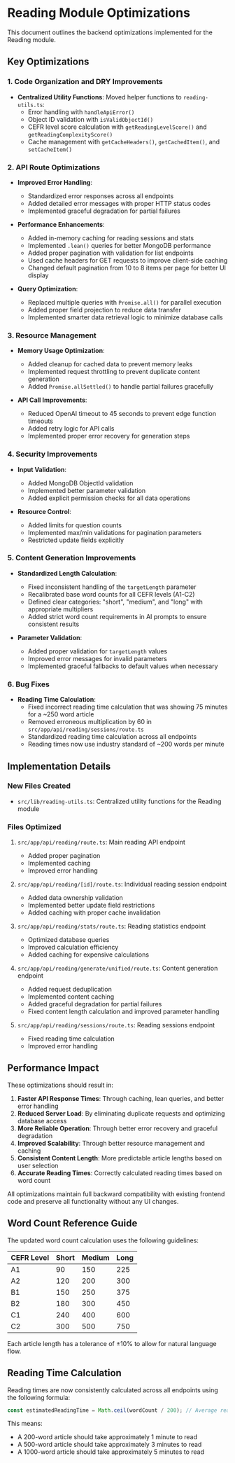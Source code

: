 # Reading Module Optimizations

This document outlines the backend optimizations implemented for the Reading module.

## Key Optimizations

### 1. Code Organization and DRY Improvements

- **Centralized Utility Functions**: Moved helper functions to `reading-utils.ts`:
  - Error handling with `handleApiError()`
  - Object ID validation with `isValidObjectId()`
  - CEFR level score calculation with `getReadingLevelScore()` and `getReadingComplexityScore()`
  - Cache management with `getCacheHeaders()`, `getCachedItem()`, and `setCacheItem()`

### 2. API Route Optimizations

- **Improved Error Handling**:

  - Standardized error responses across all endpoints
  - Added detailed error messages with proper HTTP status codes
  - Implemented graceful degradation for partial failures

- **Performance Enhancements**:

  - Added in-memory caching for reading sessions and stats
  - Implemented `.lean()` queries for better MongoDB performance
  - Added proper pagination with validation for list endpoints
  - Used cache headers for GET requests to improve client-side caching
  - Changed default pagination from 10 to 8 items per page for better UI display

- **Query Optimization**:
  - Replaced multiple queries with `Promise.all()` for parallel execution
  - Added proper field projection to reduce data transfer
  - Implemented smarter data retrieval logic to minimize database calls

### 3. Resource Management

- **Memory Usage Optimization**:

  - Added cleanup for cached data to prevent memory leaks
  - Implemented request throttling to prevent duplicate content generation
  - Added `Promise.allSettled()` to handle partial failures gracefully

- **API Call Improvements**:
  - Reduced OpenAI timeout to 45 seconds to prevent edge function timeouts
  - Added retry logic for API calls
  - Implemented proper error recovery for generation steps

### 4. Security Improvements

- **Input Validation**:

  - Added MongoDB ObjectId validation
  - Implemented better parameter validation
  - Added explicit permission checks for all data operations

- **Resource Control**:
  - Added limits for question counts
  - Implemented max/min validations for pagination parameters
  - Restricted update fields explicitly

### 5. Content Generation Improvements

- **Standardized Length Calculation**:

  - Fixed inconsistent handling of the `targetLength` parameter
  - Recalibrated base word counts for all CEFR levels (A1-C2)
  - Defined clear categories: "short", "medium", and "long" with appropriate multipliers
  - Added strict word count requirements in AI prompts to ensure consistent results

- **Parameter Validation**:
  - Added proper validation for `targetLength` values
  - Improved error messages for invalid parameters
  - Implemented graceful fallbacks to default values when necessary

### 6. Bug Fixes

- **Reading Time Calculation**:
  - Fixed incorrect reading time calculation that was showing 75 minutes for a ~250 word article
  - Removed erroneous multiplication by 60 in `src/app/api/reading/sessions/route.ts`
  - Standardized reading time calculation across all endpoints
  - Reading times now use industry standard of ~200 words per minute

## Implementation Details

### New Files Created

- `src/lib/reading-utils.ts`: Centralized utility functions for the Reading module

### Files Optimized

1. `src/app/api/reading/route.ts`: Main reading API endpoint

   - Added proper pagination
   - Implemented caching
   - Improved error handling

2. `src/app/api/reading/[id]/route.ts`: Individual reading session endpoint

   - Added data ownership validation
   - Implemented better update field restrictions
   - Added caching with proper cache invalidation

3. `src/app/api/reading/stats/route.ts`: Reading statistics endpoint

   - Optimized database queries
   - Improved calculation efficiency
   - Added caching for expensive calculations

4. `src/app/api/reading/generate/unified/route.ts`: Content generation endpoint

   - Added request deduplication
   - Implemented content caching
   - Added graceful degradation for partial failures
   - Fixed content length calculation and improved parameter handling

5. `src/app/api/reading/sessions/route.ts`: Reading sessions endpoint
   - Fixed reading time calculation
   - Improved error handling

## Performance Impact

These optimizations should result in:

1. **Faster API Response Times**: Through caching, lean queries, and better error handling
2. **Reduced Server Load**: By eliminating duplicate requests and optimizing database access
3. **More Reliable Operation**: Through better error recovery and graceful degradation
4. **Improved Scalability**: Through better resource management and caching
5. **Consistent Content Length**: More predictable article lengths based on user selection
6. **Accurate Reading Times**: Correctly calculated reading times based on word count

All optimizations maintain full backward compatibility with existing frontend code and preserve all functionality without any UI changes.

## Word Count Reference Guide

The updated word count calculation uses the following guidelines:

| CEFR Level | Short | Medium | Long |
| ---------- | ----- | ------ | ---- |
| A1         | 90    | 150    | 225  |
| A2         | 120   | 200    | 300  |
| B1         | 150   | 250    | 375  |
| B2         | 180   | 300    | 450  |
| C1         | 240   | 400    | 600  |
| C2         | 300   | 500    | 750  |

Each article length has a tolerance of ±10% to allow for natural language flow.

## Reading Time Calculation

Reading times are now consistently calculated across all endpoints using the following formula:

```javascript
const estimatedReadingTime = Math.ceil(wordCount / 200); // Average reading speed of 200 words per minute
```

This means:

- A 200-word article should take approximately 1 minute to read
- A 500-word article should take approximately 3 minutes to read
- A 1000-word article should take approximately 5 minutes to read
